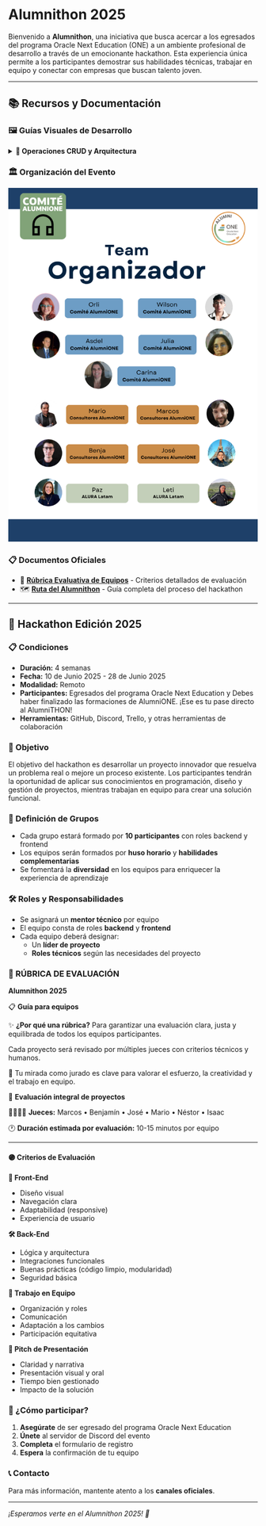# Alumnithon 2025


Bienvenido a **Alumnithon**, una iniciativa que busca acercar a los egresados del programa Oracle Next Education (ONE) a un ambiente profesional de desarrollo a través de un emocionante hackathon. Esta experiencia única permite a los participantes demostrar sus habilidades técnicas, trabajar en equipo y conectar con empresas que buscan talento joven.






---

## 📚 Recursos y Documentación

### 🖼️ Guías Visuales de Desarrollo


<details>
<summary><strong>🔧 Operaciones CRUD y Arquitectura</strong></summary>

![CRUD Operations](../assets/img/CRUD_OPERATIONS.png)

![Backend CRUD Guide](../assets/img/BACKEND_CRUD_GUIDE.png)

![Frontend CRUD Guide](../assets/img/FRONTEND_CRUD_GUIDE.png)

![Backend Frontend Link](../assets/img/BACKEND_FRONTEND_LINK.png)

![Backend Transactions](../assets/img/BACKEND_TRANSACTIONS.png)

![API Documentation](../assets/img/API_DOCUMENTATION.png)

</details>


### 🏛️ Organización del Evento


![Hackathon Organizers](../assets/img/HACKATON_ORGANIZERS.png)


### 📋 Documentos Oficiales


- 📄 **[Rúbrica Evaluativa de Equipos](../assets/pdfs/Rúbrica%20evaluativa%20Equipos.pdf)** - Criterios detallados de evaluación
- 🗺️ **[Ruta del Alumnithon](../assets/pdfs/Ruta%20Alumnithon.pdf)** - Guía completa del proceso del hackathon


---

## 🚀 Hackathon Edición 2025

### 📋 Condiciones


- **Duración:** 4 semanas
- **Fecha:** 10 de Junio 2025 - 28 de Junio 2025
- **Modalidad:** Remoto
- **Participantes:** Egresados del programa Oracle Next Education y Debes haber finalizado las formaciones de AlumniONE. ¡Ese es tu pase directo al AlumniTHON!
- **Herramientas:** GitHub, Discord, Trello, y otras herramientas de colaboración


### 🎯 Objetivo


El objetivo del hackathon es desarrollar un proyecto innovador que resuelva un problema real o mejore un proceso existente. Los participantes tendrán la oportunidad de aplicar sus conocimientos en programación, diseño y gestión de proyectos, mientras trabajan en equipo para crear una solución funcional.


### 👥 Definición de Grupos


- Cada grupo estará formado por **10 participantes** con roles backend y frontend
- Los equipos serán formados por **huso horario** y **habilidades complementarias**
- Se fomentará la **diversidad** en los equipos para enriquecer la experiencia de aprendizaje


### 🛠️ Roles y Responsabilidades


- Se asignará un **mentor técnico** por equipo
- El equipo consta de roles **backend** y **frontend**
- Cada equipo deberá designar:
  - Un **líder de proyecto**
  - **Roles técnicos** según las necesidades del proyecto


### 🎯 RÚBRICA DE EVALUACIÓN
**Alumnithon 2025**

📋 **Guía para equipos**

✨ **¿Por qué una rúbrica?**
Para garantizar una evaluación clara, justa y equilibrada de todos los equipos participantes.

Cada proyecto será revisado por múltiples jueces con criterios técnicos y humanos.

🧠 Tu mirada como jurado es clave para valorar el esfuerzo, la creatividad y el trabajo en equipo.

🧩 **Evaluación integral de proyectos**

👨‍⚖️👩‍⚖️ **Jueces:** Marcos • Benjamín • José • Mario • Néstor • Isaac

🕐 **Duración estimada por evaluación:** 10-15 minutos por equipo

---

#### 🟣 Criterios de Evaluación

**🎨 Front-End**
- Diseño visual
- Navegación clara
- Adaptabilidad (responsive)
- Experiencia de usuario

**🛠 Back-End**
- Lógica y arquitectura
- Integraciones funcionales
- Buenas prácticas (código limpio, modularidad)
- Seguridad básica

**🤝 Trabajo en Equipo**
- Organización y roles
- Comunicación
- Adaptación a los cambios
- Participación equitativa

**📢 Pitch de Presentación**
- Claridad y narrativa
- Presentación visual y oral
- Tiempo bien gestionado
- Impacto de la solución

### 🚀 ¿Cómo participar?


1. **Asegúrate** de ser egresado del programa Oracle Next Education
2. **Únete** al servidor de Discord del evento
3. **Completa** el formulario de registro
4. **Espera** la confirmación de tu equipo






### 📞 Contacto


Para más información, mantente atento a los **canales oficiales**.




---


*¡Esperamos verte en el Alumnithon 2025! 🎉*
